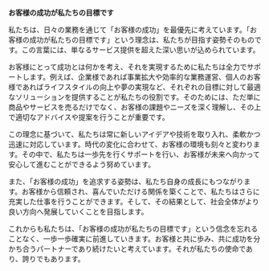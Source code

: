 **お客様の成功が私たちの目標です**

私たちは、日々の業務を通じて「お客様の成功」を最優先に考えています。「お客様の成功が私たちの目標です」という理念は、私たちが目指す姿勢そのものです。この言葉には、単なるサービス提供を超えた深い思いが込められています。

お客様にとって成功とは何かを考え、それを実現するために私たちは全力でサポートします。例えば、企業様であれば事業拡大や効率的な業務運営、個人のお客様であればライフスタイルの向上や夢の実現など、それぞれの目標に対して最適なソリューションを提供することが私たちの役割です。そのためには、ただ単に商品やサービスを売るだけでなく、お客様の課題やニーズを深く理解し、その上で適切なアドバイスや提案を行うことが重要です。

この理念に基づいて、私たちは常に新しいアイデアや技術を取り入れ、柔軟かつ迅速に対応しています。時代の変化に合わせて、お客様の環境も刻々と変わります。その中で、私たちは一歩先を行くサポートを行い、お客様が未来へ向かって安心して進むことができるよう努めています。

また、「お客様の成功」を追求する姿勢は、私たち自身の成長にもつながります。お客様から信頼され、喜んでいただける関係を築くことで、私たちはさらに充実した仕事を行うことができます。そして、その結果として、社会全体がより良い方向へ発展していくことを目指します。

これからも私たちは、「お客様の成功が私たちの目標です」という信念を忘れることなく、一歩一歩確実に前進していきます。お客様と共に歩み、共に成功を分かち合うパートナーであり続けたいと考えています。それが私たちの使命であり、誇りでもあります。